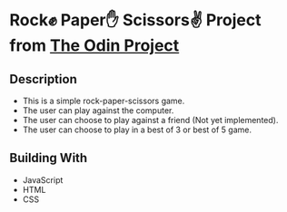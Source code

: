 # Rock✊ Paper✋ Scissors✌ Project from [The Odin Project](https://www.theodinproject.com/paths/foundations/courses/foundations)

## Description

- This is a simple rock-paper-scissors game.
- The user can play against the computer.
- The user can choose to play against a friend (Not yet implemented).
- The user can choose to play in a best of 3 or best of 5 game.

## Building With

- JavaScript
- HTML
- CSS
